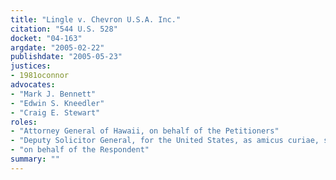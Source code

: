 ```yaml
---
title: "Lingle v. Chevron U.S.A. Inc."
citation: "544 U.S. 528"
docket: "04-163"
argdate: "2005-02-22"
publishdate: "2005-05-23"
justices:
- 1981oconnor
advocates:
- "Mark J. Bennett"
- "Edwin S. Kneedler"
- "Craig E. Stewart"
roles:
- "Attorney General of Hawaii, on behalf of the Petitioners"
- "Deputy Solicitor General, for the United States, as amicus curiae, supporting the Petitioners"
- "on behalf of the Respondent"
summary: ""
---
```


